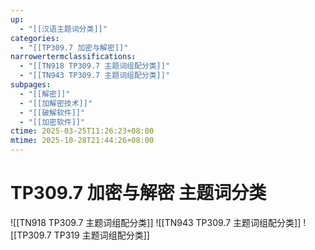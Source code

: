 ```yaml
---
up:
  - "[[汉语主题词分类]]"
categories:
  - "[[TP309.7 加密与解密]]"
narrowertermclassifications:
  - "[[TN918 TP309.7 主题词组配分类]]"
  - "[[TN943 TP309.7 主题词组配分类]]"
subpages:
  - "[[解密]]"
  - "[[加解密技术]]"
  - "[[破解软件]]"
  - "[[加密软件]]"
ctime: 2025-03-25T11:26:23+08:00
mtime: 2025-10-28T21:44:26+08:00
---
```


# TP309.7 加密与解密 主题词分类

![[TN918 TP309.7 主题词组配分类]] ![[TN943 TP309.7 主题词组配分类]] ![[TP309.7 TP319 主题词组配分类]]
